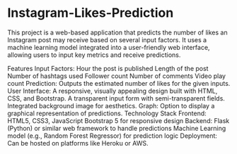 # Instagram-Likes-Prediction

This project is a web-based application that predicts the number of likes an Instagram post may receive based on several input factors. It uses a machine learning model integrated into a user-friendly web interface, allowing users to input key metrics and receive predictions.

Features
Input Factors:
Hour the post is published
Length of the post
Number of hashtags used
Follower count
Number of comments
Video play count
Prediction:
Outputs the estimated number of likes for the given inputs.
User Interface:
A responsive, visually appealing design built with HTML, CSS, and Bootstrap.
A transparent input form with semi-transparent fields.
Integrated background image for aesthetics.
Graph:
Option to display a graphical representation of predictions.
Technology Stack
Frontend:
HTML5, CSS3, JavaScript
Bootstrap 5 for responsive design
Backend:
Flask (Python) or similar web framework to handle predictions
Machine Learning model (e.g., Random Forest Regressor) for prediction logic
Deployment:
Can be hosted on platforms like Heroku or AWS.
